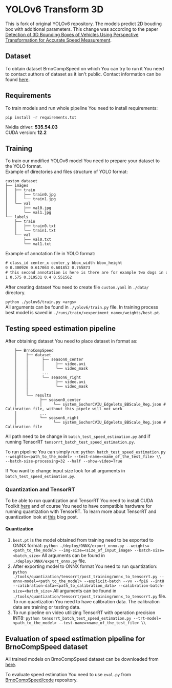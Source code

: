 # YOLOv6 Transform 3D

This is fork of original YOLOv6 repository.
The models predict 2D bouding box with additional parameters. This change was according to the
paper [Detection of 3D Bounding Boxes of Vehicles Using Perspective Transformation for Accurate Speed Measurement](https://arxiv.org/pdf/2003.13137.pdf).

## Dataset

To obtain dataset BrnoCompSpeed on which You can try to run it
You need to contact authors of dataset as it isn't public.
Contact information can be found [here](https://github.com/JakubSochor/BrnoCompSpeed).

## Requirements

To train models and run whole pipeline You need to install requirements:

``pip install -r requirements.txt``

Nvidia driver: **535.54.03**  
CUDA version: **12.2**

## Training

To train our modified YOLOv6 model You need to prepare your dataset to the YOLO format.  
Example of directories and files structure of YOLO format:

```
custom_dataset
├── images
│   ├── train
│   │   ├── train0.jpg
│   │   └── train1.jpg
│   └── val
│       ├── val0.jpg
│       └── val1.jpg
└── labels
    ├── train
    │   ├── train0.txt
    │   └── train1.txt
    └── val
        ├── val0.txt
        └── val1.txt
```

Example of annotation file in YOLO format:

```txt
# class_id center_x center_y bbox_width bbox_height
0 0.300926 0.617063 0.601852 0.765873
# this second annotation is here is there are for example two dogs in one picture. (But this is not case in this dataset)
1 0.575 0.319531 0.4 0.551562
```  

After creating dataset You need to create file ``custom.yaml`` in ``./data/`` directory.

``
python ./yolov6/train.py <args>
``  
All arguments can be found in ``./yolov6/train.py`` file.
In training process best model is saved in ``./runs/train/<experiment_name>/weights/best.pt``.

## Testing speed estimation pipeline

After obtaining dataset You need to place dataset in format as:

```
    ├── BrnoCompSpeed
    │    ├── dataset
    │    │      ├── season0_center
    │    │      │     ├── video.avi
    │    │      │     └── video_mask
    │    │      ...
    │    │      └── season6_right
    │    │            ├── video.avi
    │    │            └── video_mask
    │    │              
    │    └── results
    │          ├── season0_center
    │          │     └── system_SochorCVIU_Edgelets_BBScale_Reg.json # Calibration file, without this pipele will not work 
    │          ...
    │          └── season6_right
    │                └── system_SochorCVIU_Edgelets_BBScale_Reg.json # Calibration file       
```

All path need to be change in ``batch_test_speed_estimation.py`` and if running
TensorRT ``tensorrt_batch_test_speed_estimation.py``.

To run pipeline You can simply run:
``python batch_test_speed_estimation.py --weights=<path_to_the_model> --test-name=<name_of_the_test_file> \\  
--batch-size-processing=32 --half --show-video=True``

If You want to change input size look for all arguments in ``batch_test_speed_estimation.py``.

### Quantization and TensorRT

To be able to run quantization and TensorRT You need to install CUDA
Toolkit [here](https://developer.nvidia.com/cuda-downloads) and of course You need to have compatible hardware for
running quantization with TensorRT.
To learn more about TensorRT and quantization look
at [this](https://developer.nvidia.com/blog/achieving-fp32-accuracy-for-int8-inference-using-quantization-aware-training-with-tensorrt/)
blog post.

#### Quantization

1. `best.pt` is the model obtained from training need to be exported to ONNX format:
   ``python ./deploy/ONNX/export_onnx.py --weights=<path_to_the_model> --img-size=<size_of_input_image> --batch-size=<batch_size>``
   All arguments can be found in ``./deploy/ONNX/export_onnx.py`` file.
2. After exporting model to ONNX format You need to run quantization:
   ``python ./tools/quantization/tensorrt/post_training/onnx_to_tensorrt.py --onnx-model=<path_to_the_model> --explicit-batch --vv --fp16 --int8 --calibration-data=<path_to_calibration_data> --calibration-batch-size=<batch_size>``
   All arguments can be found in ``./tools/quantization/tensorrt/post_training/onnx_to_tensorrt.py`` file.  To run quantization You need to have calibration data. The calibration data are training or testing data.
3. To run pipeline on video utilizing TensorRT with operation precision INT8:
   ``python tensorrt_batch_test_speed_estimation.py --trt-model=<path_to_the_model> --test-name=<name_of_the_test_file> \\``

## Evaluation of speed estimation pipeline for BrnoCompSpeed dataset

All trained models on BrnoCompSpeed dataset can be downloaded
from [here](https://drive.google.com/file/d/1l729UFXxHdzzTf1yJuJcpYbtrqPEIfPh/view?usp=sharing).

To evaluate speed estimation You need to use ``eval.py``
from [BrnoCompSpeed/code](https://github.com/JakubSochor/BrnoCompSpeed/tree/master/code) repository.
